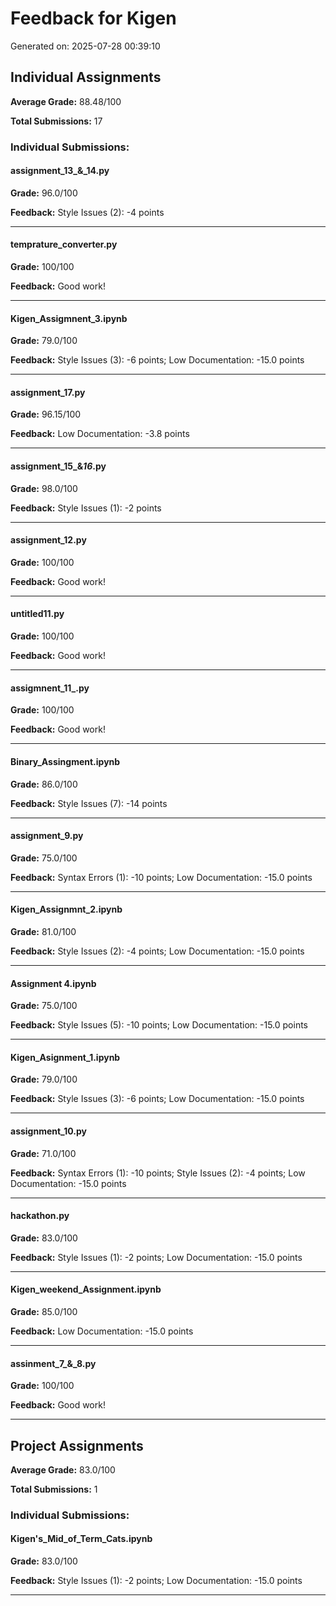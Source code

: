 # Feedback for Kigen

Generated on: 2025-07-28 00:39:10

## Individual Assignments

**Average Grade:** 88.48/100

**Total Submissions:** 17

### Individual Submissions:

#### assignment_13_&_14.py

**Grade:** 96.0/100

**Feedback:** Style Issues (2): -4 points

---

#### temprature_converter.py

**Grade:** 100/100

**Feedback:** Good work!

---

#### Kigen_Assigmnent_3.ipynb

**Grade:** 79.0/100

**Feedback:** Style Issues (3): -6 points; Low Documentation: -15.0 points

---

#### assignment_17.py

**Grade:** 96.15/100

**Feedback:** Low Documentation: -3.8 points

---

#### assignment_15_&_16_.py

**Grade:** 98.0/100

**Feedback:** Style Issues (1): -2 points

---

#### assignment_12.py

**Grade:** 100/100

**Feedback:** Good work!

---

#### untitled11.py

**Grade:** 100/100

**Feedback:** Good work!

---

#### assigmnent_11_.py

**Grade:** 100/100

**Feedback:** Good work!

---

#### Binary_Assingment.ipynb

**Grade:** 86.0/100

**Feedback:** Style Issues (7): -14 points

---

#### assignment_9.py

**Grade:** 75.0/100

**Feedback:** Syntax Errors (1): -10 points; Low Documentation: -15.0 points

---

#### Kigen_Assignmnt_2.ipynb

**Grade:** 81.0/100

**Feedback:** Style Issues (2): -4 points; Low Documentation: -15.0 points

---

#### Assignment 4.ipynb

**Grade:** 75.0/100

**Feedback:** Style Issues (5): -10 points; Low Documentation: -15.0 points

---

#### Kigen_Asignment_1.ipynb

**Grade:** 79.0/100

**Feedback:** Style Issues (3): -6 points; Low Documentation: -15.0 points

---

#### assignment_10.py

**Grade:** 71.0/100

**Feedback:** Syntax Errors (1): -10 points; Style Issues (2): -4 points; Low Documentation: -15.0 points

---

#### hackathon.py

**Grade:** 83.0/100

**Feedback:** Style Issues (1): -2 points; Low Documentation: -15.0 points

---

#### Kigen_weekend_Assignment.ipynb

**Grade:** 85.0/100

**Feedback:** Low Documentation: -15.0 points

---

#### assinment_7_&_8.py

**Grade:** 100/100

**Feedback:** Good work!

---

## Project Assignments

**Average Grade:** 83.0/100

**Total Submissions:** 1

### Individual Submissions:

#### Kigen's_Mid_of_Term_Cats.ipynb

**Grade:** 83.0/100

**Feedback:** Style Issues (1): -2 points; Low Documentation: -15.0 points

---

